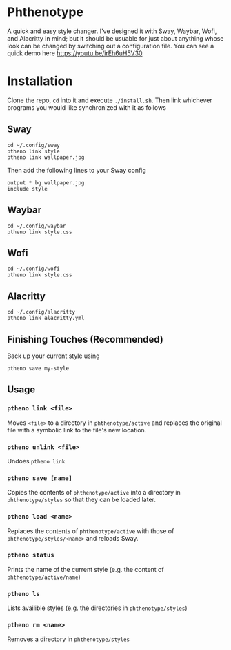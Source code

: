 # Phthenotype
A quick and easy style changer. I've designed it with Sway, Waybar, Wofi, and Alacritty in mind; but it should be usuable for just about anything whose look can be changed by switching out a configuration file. You can see a quick demo here https://youtu.be/irEh6uH5V30

# Installation
Clone the repo, `cd` into it and execute `./install.sh`. Then link whichever programs you would like synchronized with it as follows

## Sway
```
cd ~/.config/sway
ptheno link style
ptheno link wallpaper.jpg
```

Then add the following lines to your Sway config
```
output * bg wallpaper.jpg
include style
```

## Waybar
```
cd ~/.config/waybar
ptheno link style.css
```

## Wofi
```
cd ~/.config/wofi
ptheno link style.css
```

## Alacritty
```
cd ~/.config/alacritty
ptheno link alacritty.yml
```

## Finishing Touches (Recommended)
Back up your current style using
```
ptheno save my-style
```


## Usage
### `ptheno link <file>` 
Moves `<file>` to a directory in `phthenotype/active` and replaces the original file with a symbolic link to the file's new location.

### `ptheno unlink <file>`
Undoes `ptheno link`

### `ptheno save [name]`
Copies the contents of `phthenotype/active` into a directory in `phthenotype/styles` so that they can be loaded later.

### `ptheno load <name>`
Replaces the contents of `phthenotype/active` with those of `phthenotype/styles/<name>` and reloads Sway. 

### `ptheno status`
Prints the name of the current style (e.g. the content of `phthenotype/active/name`)

### `ptheno ls`
Lists availible styles (e.g. the directories in `phthenotype/styles`)

### `ptheno rm <name>`
Removes a directory in `phthenotype/styles`

